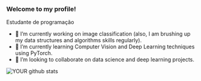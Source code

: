 ### Welcome to my profile!
Estudante de programação
- 🔭 I’m currently working on image classification (also, I am brushing up my data structures and algorithms skills regularly).
- 🌱 I’m currently learning Computer Vision and Deep Learning techniques using PyTorch.
- 🤝 I’m looking to collaborate on data science and deep learning projects. 

![YOUR github stats]([https://github-readme-stats.vercel.app/api?username=Rodrigollb](https://github.com/Rodrigllb)https://github.com/Rodrigllb)

